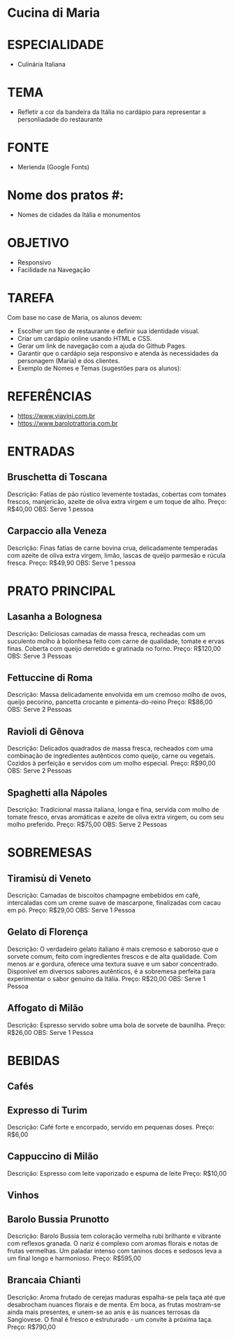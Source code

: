 # Cucina di Maria #

# ESPECIALIDADE #
- Culinária Italiana

# TEMA #
- Refletir a cor da bandeira da Itália no cardápio para representar a personliadade do restaurante

# FONTE #
- Merienda (Google Fonts)

# Nome dos pratos #: 
 - Nomes de cidades da Itália e monumentos

# OBJETIVO #
- Responsivo
- Facilidade na Navegação

# TAREFA #
Com base no case de Maria, os alunos devem:
- Escolher um tipo de restaurante e definir sua identidade visual.
- Criar um cardápio online usando HTML e CSS.
- Gerar um link de navegação com a ajuda do Github Pages.
- Garantir que o cardápio seja responsivo e atenda às necessidades da personagem (Maria) e dos clientes.
- Exemplo de Nomes e Temas (sugestões para os alunos):

# REFERÊNCIAS #
- https://www.viavini.com.br
- https://www.barolotrattoria.com.br


# ENTRADAS #

## Bruschetta di Toscana ##
Descrição: Fatias de pão rústico levemente tostadas, cobertas com tomates frescos, manjericão, azeite de oliva extra virgem e um toque de alho.
Preço: R$40,00
OBS: Serve 1 pessoa

## Carpaccio alla Veneza ##
Descrição: Finas fatias de carne bovina crua, delicadamente temperadas com azeite de oliva extra virgem, limão, lascas de queijo parmesão e rúcula fresca.
Preço: R$49,90
OBS: Serve 1 pessoa

# PRATO PRINCIPAL #

## Lasanha a Bolognesa ##
Descrição: Deliciosas camadas de massa fresca, recheadas com um suculento molho à bolonhesa feito com carne de qualidade, tomate e ervas finas. Coberta com queijo derretido e gratinada no forno.
Preço: R$120,00
OBS: Serve 3 Pessoas

## Fettuccine di Roma ##
Descrição: Massa delicadamente envolvida em um cremoso molho de ovos, queijo pecorino, pancetta crocante e pimenta-do-reino
Preço: R$86,00
OBS: Serve 2 Pessoas

## Ravioli di Gênova ##
Descrição: Delicados quadrados de massa fresca, recheados com uma combinação de ingredientes autênticos como queijo, carne ou vegetais. Cozidos à perfeição e servidos com um molho especial.
Preço: R$90,00
OBS: Serve 2 Pessoas

## Spaghetti alla Nápoles   ##
Descrição: Tradicional massa italiana, longa e fina, servida com molho de tomate fresco, ervas aromáticas e azeite de oliva extra virgem, ou com seu molho preferido.
Preço: R$75,00
OBS: Serve 2 Pessoas

# SOBREMESAS #

## Tiramisù di Veneto ##
Descrição: Camadas de biscoitos champagne embebidos em café, intercaladas com um creme suave de mascarpone, finalizadas com cacau em pó. 
Preço: R$29,00
OBS: Serve 1 Pessoa

## Gelato di Florença ##
Descrição: O verdadeiro gelato italiano é mais cremoso e saboroso que o sorvete comum, feito com ingredientes frescos e de alta qualidade. Com menos ar e gordura, oferece uma textura suave e um sabor concentrado. Disponível em diversos sabores autênticos, é a sobremesa perfeita para experimentar o sabor genuíno da Itália.
Preço: R$20,00
OBS: Serve 1 Pessoa

## Affogato di Milão ##
Descrição: Espresso servido sobre uma bola de sorvete de baunilha.
Preço: R$26,00
OBS: Serve 1 Pessoa

# BEBIDAS #

## Cafés ##

## Expresso di Turim ##
Descrição: Café forte e encorpado, servido em pequenas doses.
Preço: R$6,00

## Cappuccino di Milão ##
Descrição: Espresso com leite vaporizado e espuma de leite
Preço: R$10,00

## Vinhos ##

## Barolo Bussia Prunotto ##
Descrição: Barolo Bussia tem coloração vermelha rubi brilhante e vibrante com reflexos granada. O nariz é complexo com aromas florais e notas de frutas vermelhas. Um paladar intenso com taninos doces e sedosos leva a um final longo e harmonioso.
Preço: R$595,00

## Brancaia Chianti ##
Descrição: Aroma frutado de cerejas maduras espalha-se pela taça até que desabrocham nuances florais e de menta. Em boca, as frutas mostram-se ainda mais presentes, e unem-se ao anis e às nuances terrosas da Sangiovese. O final é fresco e estruturado - um convite à próxima taça.
Preço: R$790,00


